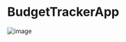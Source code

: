 # BudgetTrackerApp

![image](https://github.com/mutukuian/BudgetTrackerApp/assets/94617040/0ccc2dcb-b933-4ab0-994d-7ebc1c8cf8e3)
